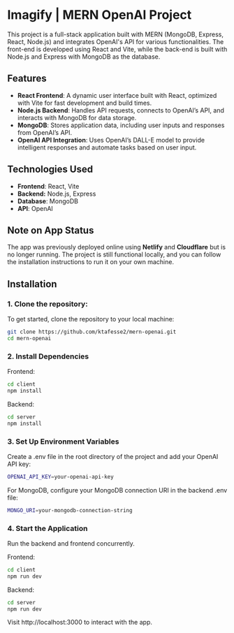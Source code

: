 # Imagify | MERN OpenAI Project
This project is a full-stack application built with MERN (MongoDB, Express, React, Node.js) and integrates OpenAI's API for various functionalities. The front-end is developed using React and Vite, while the back-end is built with Node.js and Express with MongoDB as the database.

## Features
- **React Frontend**: A dynamic user interface built with React, optimized with Vite for fast development and build times.
- **Node.js Backend**: Handles API requests, connects to OpenAI’s API, and interacts with MongoDB for data storage.
- **MongoDB**: Stores application data, including user inputs and responses from OpenAI’s API.
- **OpenAI API Integration**: Uses OpenAI’s DALL-E model to provide intelligent responses and automate tasks based on user input.
  
## Technologies Used
- **Frontend**: React, Vite
- **Backend:** Node.js, Express
- **Database**: MongoDB
- **API**: OpenAI

## Note on App Status
The app was previously deployed online using **Netlify** and **Cloudflare** but is no longer running. The project is still functional locally, and you can follow the installation instructions to run it on your own machine.

## Installation

### 1. Clone the repository:
To get started, clone the repository to your local machine:
```bash
git clone https://github.com/ktafesse2/mern-openai.git
cd mern-openai
```
### 2. Install Dependencies
Frontend:
```bash
cd client
npm install
```

Backend:
```bash
cd server
npm install
```

### 3. Set Up Environment Variables
Create a .env file in the root directory of the project and add your OpenAI API key:
```bash
OPENAI_API_KEY=your-openai-api-key
```
For MongoDB, configure your MongoDB connection URI in the backend .env file:
```bash
MONGO_URI=your-mongodb-connection-string
```

### 4. Start the Application
Run the backend and frontend concurrently.

Frontend:
```bash
cd client
npm run dev
```

Backend:
```bash
cd server
npm run dev
```
Visit http://localhost:3000 to interact with the app.
